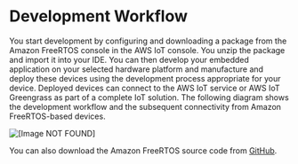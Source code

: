 # Development Workflow<a name="development-workflow"></a>

You start development by configuring and downloading a package from the Amazon FreeRTOS console in the AWS IoT console\. You unzip the package and import it into your IDE\. You can then develop your embedded application on your selected hardware platform and manufacture and deploy these devices using the development process appropriate for your device\. Deployed devices can connect to the AWS IoT service or AWS IoT Greengrass as part of a complete IoT solution\. The following diagram shows the development workflow and the subsequent connectivity from Amazon FreeRTOS\-based devices\.

![\[Image NOT FOUND\]](http://docs.aws.amazon.com/freertos/latest/userguide/images/workflow.png)

You can also download the Amazon FreeRTOS source code from [GitHub](https://github.com/aws/amazon-freertos)\.